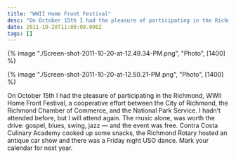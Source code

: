 ```yaml
---
title: "WWII Home Front Festival"
desc: "On October 15th I had the pleasure of participating in the Richmond, WWII Home Front Festival, a cooperative effort between the City of Richmond, the Richmond Chamber of Commerce, and the National Park Service. I hadn't attended before, but I will attend again."
date: 2011-10-20T11:00:00.000Z
tags: []
---
```


{% image "./Screen-shot-2011-10-20-at-12.49.34-PM.png", "Photo", [1400] %}

{% image "./Screen-shot-2011-10-20-at-12.50.21-PM.png", "Photo", [1400] %}

On October 15th I had the pleasure of participating in the Richmond, WWII Home Front Festival, a cooperative effort
between the City of Richmond, the Richmond Chamber of Commerce, and the National Park Service. I hadn’t attended before,
but I will attend again. The music alone, was worth the drive: gospel, blues, swing, jazz — and the event was free.
Contra Costa Culinary Academy cooked up some snacks, the Richmond Rotary hosted an antique car show and there was a
Friday night USO dance. Mark your calendar for next year.
